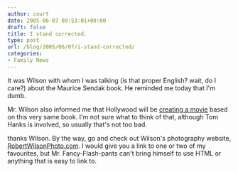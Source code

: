 ```yaml
---
author: court
date: 2005-06-07 09:53:01+00:00
draft: false
title: I stand corrected.
type: post
url: /blog/2005/06/07/i-stand-corrected/
categories:
- Family News
---
```


It was Wilson with whom I was talking (is that proper English? wait, do I care?) about the Maurice Sendak book.  He reminded me today that I'm dumb.

Mr. Wilson also informed me that Hollywood will be [creating a movie](http://www.imdb.com/title/tt0386117/) based on this very same book.  I'm not sure what to think of that, although Tom Hanks is involved, so usually that's not too bad.

thanks Wilson.  By the way, go and check out Wilson's photography website, [RobertWilsonPhoto.com](http://RobertWilsonPhoto.com).  I would give you a link to one or two of my favourites, but Mr. Fancy-Flash-pants can't bring himself to use HTML or anything that is easy to link to.
